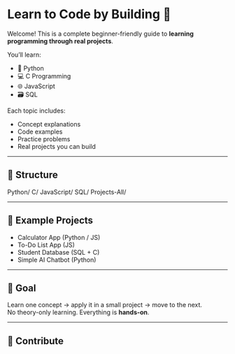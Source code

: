 
# Learn to Code by Building 🚀

Welcome! This is a complete beginner-friendly guide to **learning programming through real projects**.

You’ll learn:
- 🐍 Python
- 💻 C Programming
- 🌐 JavaScript
- 🗃️ SQL

Each topic includes:
- Concept explanations
- Code examples
- Practice problems
- Real projects you can build

---

## 📂 Structure

Python/ C/ JavaScript/ SQL/ Projects-All/

---

## 🧩 Example Projects

- Calculator App (Python / JS)
- To-Do List App (JS)
- Student Database (SQL + C)
- Simple AI Chatbot (Python)

---

## 🎯 Goal

Learn one concept → apply it in a small project → move to the next.  
No theory-only learning. Everything is **hands-on**.

---

## 🌟 Contribute
